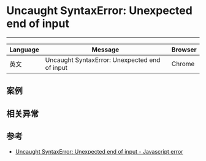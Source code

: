 
# Uncaught SyntaxError: Unexpected end of input

----

| Language | Message                                       | Browser |
|----------|-----------------------------------------------|---------|
| 英文     | Uncaught SyntaxError: Unexpected end of input | Chrome  |


## 案例


## 相关异常


## 参考

* [Uncaught SyntaxError: Unexpected end of input - Javascript error](http://stackoverflow.com/questions/9093085/uncaught-syntaxerror-unexpected-end-of-input-javascript-error)
